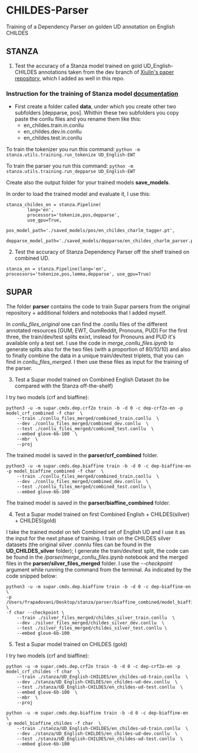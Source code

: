 # CHILDES-Parser
Training of a Dependency Parser on golden UD annotation on English CHILDES 

## STANZA 

1. Test the accuracy of a Stanza model trained on gold UD_English-CHILDES annotations taken from the dev branch of [Xiulin's paper repository](https://github.com/UniversalDependencies/UD_English-CHILDES), which I added as well in this repo.

### Instruction for the training of Stanza model [documentation](https://stanfordnlp.github.io/stanza/training_and_evaluation.html)

- First create a folder called **data**, under which you create other two subfolders [depparse, pos]. Whithin these two subfolders you copy paste the conllu files and you rename them like this:
    - en_childes.train.in.conllu
    - en_childes.dev.in.conllu
    - en_childes.test.in.conllu

To train the tokenizer you run this command:
`python -m stanza.utils.training.run_tokenize UD_English-EWT`

To train the parser you run this command:
`python -m stanza.utils.training.run_depparse UD_English-EWT`

Create also the output folder for your trained models **save_models**.

In order to load the trained model and evaluate it, I use this:

```
stanza_childes_en = stanza.Pipeline(
        lang='en',
        processors='tokenize,pos,depparse',
        use_gpu=True,
        pos_model_path='./saved_models/pos/en_childes_charlm_tagger.pt',
        depparse_model_path='./saved_models/depparse/en_childes_charlm_parser.pt')
```


2. Test the accuracy of Stanza Dependency Parser off the shelf trained on combined UD. 

`stanza_en = stanza.Pipeline(lang='en', processors='tokenize,pos,lemma,depparse', use_gpu=True)`


## SUPAR 
The folder **parser** contains the code to train Supar parsers from the original repository + additional folders and notebooks that I added myself.

In *conllu_files_original* one can find the .conllu files of the different annotated resources [GUM, EWT, GumReddit, Pronouns, PUD] For the first three, the train/dev/test splits exixt, instead for Pronouns and PUD it's available only a test set. I use the code in  *merge_conllu_files.ipynb* to generate splits also for the two files (with a proportion of 80/10/10) and also to finally combine the data in a unique train/dev/test triplets, that you can find in *conllu_files_merged*. I then use these files as input for the training of the parser.

3. Test a Supar model trained on Combined English Dataset (to be compared with the Stanza off-the-shelf)

I try two models (crf and biaffine):

```
python3 -u -m supar.cmds.dep.crf2o train -b -d 0 -c dep-crf2o-en -p model_crf_combined -f char  \
    --train ./conllu_files_merged/combined_train.conllu  \
    --dev ./conllu_files_merged/combined_dev.conllu  \
    --test ./conllu_files_merged/combined_test.conllu  \
    --embed glove-6b-100  \
    --mbr  \
    --proj
```
The trained model is saved in the **parser/crf_combined** folder.

```
python3 -u -m supar.cmds.dep.biaffine train -b -d 0 -c dep-biaffine-en -p model_biaffine_combined -f char  \
    --train ./conllu_files_merged/combined_train.conllu  \
    --dev ./conllu_files_merged/combined_dev.conllu  \
    --test ./conllu_files_merged/combined_test.conllu \
    --embed glove-6b-100   
```
The trained model is saved in the **parser/biaffine_combined** folder.


4. Test a Supar model trained on first Combined English + CHILDES(silver) + CHILDES(gold)

I take the trained model on teh Combined set of English UD and I use it as the input for the next phase of training.
I train on the CHILDES silver datasets (the original silver .connlu files can be found in the **UD_CHILDES_silver** folder); I generate the train/dev/test split, the code can be found in the */parser/merge_conllu_files.ipynb* notebook and the merged files in the **parser/silver_files_merged** folder.
I use the *--checkpoint* argument while running the command from the terminal. As indicated by the code snipped below:

```
python3 -u -m supar.cmds.dep.biaffine train -b -d 0 -c dep-biaffine-en \
-p /Users/frapadovani/Desktop/stanza/parser/biaffine_combined/model_biaffine_combined \
-f char --checkpoint \
    --train ./silver_files_merged/childes_silver_train.conllu  \
    --dev ./silver_files_merged/childes_silver_dev.conllu  \
    --test ./silver_files_merged/childes_silver_test.conllu \
    --embed glove-6b-100 
```


5. Test a Supar model trained on CHILDES (gold)

I try two models (crf and biaffine):

```
python -u -m supar.cmds.dep.crf2o train -b -d 0 -c dep-crf2o-en -p model_crf_childes -f char  \
    --train ./stanza/UD_English-CHILDES/en_childes-ud-train.conllu  \
    --dev ./stanza/UD_English-CHILDES/en_childes-ud-dev.conllu  \
    --test ./stanza/UD_English-CHILDES/en_childes-ud-test.conllu  \
    --embed glove-6b-100  \
    --mbr  \
    --proj
```

```
python -u -m supar.cmds.dep.biaffine train -b -d 0 -c dep-biaffine-en \
-p model_biaffine_childes -f char  \
    --train ./stanza/UD_English-CHILDES/en_childes-ud-train.conllu  \
    --dev ./stanza/UD_English-CHILDES/en_childes-ud-dev.conllu  \
    --test ./stanza/UD_English-CHILDES/en_childes-ud-test.conllu  \
    --embed glove-6b-100   
```





